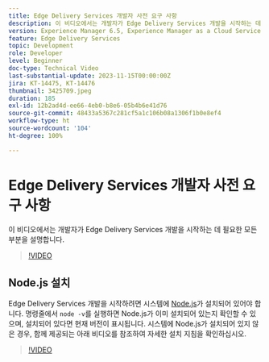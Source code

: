 ```yaml
---
title: Edge Delivery Services 개발자 사전 요구 사항
description: 이 비디오에서는 개발자가 Edge Delivery Services 개발을 시작하는 데 필요한 모든 부분을 설명합니다.
version: Experience Manager 6.5, Experience Manager as a Cloud Service
feature: Edge Delivery Services
topic: Development
role: Developer
level: Beginner
doc-type: Technical Video
last-substantial-update: 2023-11-15T00:00:00Z
jira: KT-14475, KT-14476
thumbnail: 3425709.jpeg
duration: 185
exl-id: 12b2ad4d-ee66-4eb0-b8e6-05b4b6e41d76
source-git-commit: 48433a5367c281cf5a1c106b08a1306f1b0e8ef4
workflow-type: ht
source-wordcount: '104'
ht-degree: 100%

---
```


# Edge Delivery Services 개발자 사전 요구 사항

이 비디오에서는 개발자가 Edge Delivery Services 개발을 시작하는 데 필요한 모든 부분을 설명합니다.

>[!VIDEO](https://video.tv.adobe.com/v/3434591/?learn=on&captions=kor)

## Node.js 설치

Edge Delivery Services 개발을 시작하려면 시스템에 [Node.js](https://nodejs.org)가 설치되어 있어야 합니다. 명령줄에서 `node -v`를 실행하면 Node.js가 이미 설치되어 있는지 확인할 수 있으며, 설치되어 있다면 현재 버전이 표시됩니다. 시스템에 Node.js가 설치되어 있지 않은 경우, 함께 제공되는 아래 비디오를 참조하여 자세한 설치 지침을 확인하십시오.

>[!VIDEO](https://video.tv.adobe.com/v/3438308/?learn=on&captions=kor)
